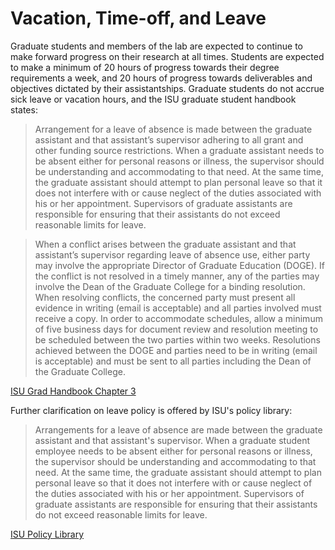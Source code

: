 # Vacation, Time-off, and Leave

Graduate students and members of the lab are expected to continue to make forward progress on their research at all times.
Students are expected to make a minimum of 20 hours of progress towards their degree requirements a week, and 20 hours
of progress towards deliverables and objectives dictated by their assistantships.  Graduate students do not accrue sick leave or vacation hours, and the ISU graduate student handbook states:

> Arrangement for a leave of absence is made between the graduate assistant and that assistant’s supervisor adhering to all grant and other funding source restrictions. When a graduate assistant needs to be absent either for personal reasons or illness, the supervisor should be understanding and accommodating to that need. At the same time, the graduate assistant should attempt to plan personal leave so that it does not interfere with or cause neglect of the duties associated with his or her appointment. Supervisors of graduate assistants are responsible for ensuring that their assistants do not exceed reasonable limits for leave.

> When a conflict arises between the graduate assistant and that assistant’s supervisor regarding leave of absence use, either party may involve the appropriate Director of Graduate Education (DOGE). If the conflict is not resolved in a timely manner, any of the parties may involve the Dean of the Graduate College for a binding resolution. When resolving conflicts, the concerned party must present all evidence in writing (email is acceptable) and all parties involved must receive a copy. In order to accommodate schedules, allow a minimum of five business days for document review and resolution meeting to be scheduled between the two parties within two weeks. Resolutions achieved between the DOGE and parties need to be in writing (email is acceptable) and must be sent to all parties including the Dean of the Graduate College.

[ISU Grad Handbook Chapter 3](https://www.grad-college.iastate.edu/handbook/chapter.php?id=3)

Further clarification on leave policy is offered by ISU's policy library:

> Arrangements for a leave of absence are made between the graduate assistant and that assistant's supervisor. When a graduate student employee needs to be absent either for personal reasons or illness, the supervisor should be understanding and accommodating to that need. At the same time, the graduate assistant should attempt to plan personal leave so that it does not interfere with or cause neglect of the duties associated with his or her appointment. Supervisors of graduate assistants are responsible for ensuring that their assistants do not exceed reasonable limits for leave.

[ISU Policy Library](http://www.policy.iastate.edu/policy/leave/vacation)